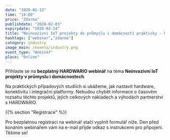 ```yaml
---
date: "2020-02-13"
time: "14:00"
price: "Zdarma"
publishdate: "2020-02-03"
expirydate: "2020-02-14"
title: "Neinvazivní IoT projekty do průmyslu i domácností prakticky - hardware, konektivita, platformy, případovky, náklady"
hashtags: ["webinar","zdarma"]
category: industry
image_main: /events/industry.png
event_type: "Webinář"
place: "Online"
---
```


Přihlaste se na **bezplatný HARDWARIO webinář** na téma **Neinvazivní IoT projekty v průmyslu i&nbsp;domácnostech**.

Na praktických případových studiích si ukážeme, jak nastavit hardware, konektivitu i integrační platformy. Nebudou chybět informace o časovém rozsahu těchto projektů, jejich celkových nákladech a výhodách partnerství s HARDWARIO.

{{% section "Registrace" %}}

Pro bezplatnou registraci na webinář stačí vyplnit formulář níže. Den před konáním webinářem vám na e-mail přijde odkaz s instrukcemi pro připojení. Těšíme se!

<script charset="utf-8" type="text/javascript" src="//js.hsforms.net/forms/shell.js"></script>
<script>
  hbspt.forms.create({
	portalId: "5453210",
	formId: "cb995d3f-e2e3-4e72-bc81-3bada1d10647"
});
</script>
